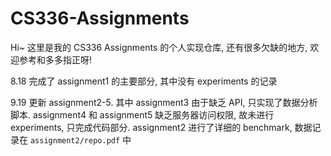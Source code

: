 # CS336-Assignments

Hi~ 这里是我的 CS336 Assignments 的个人实现仓库, 还有很多欠缺的地方, 欢迎参考和多多指正呀!

8.18 完成了 assignment1 的主要部分, 其中没有 experiments 的记录

9.19 更新 assignment2-5. 其中 assignment3 由于缺乏 API, 只实现了数据分析脚本. assignment4 和 assignment5 缺乏服务器访问权限, 故未进行 experiments, 只完成代码部分. assignment2 进行了详细的 benchmark, 数据记录在 `assignment2/repo.pdf` 中
